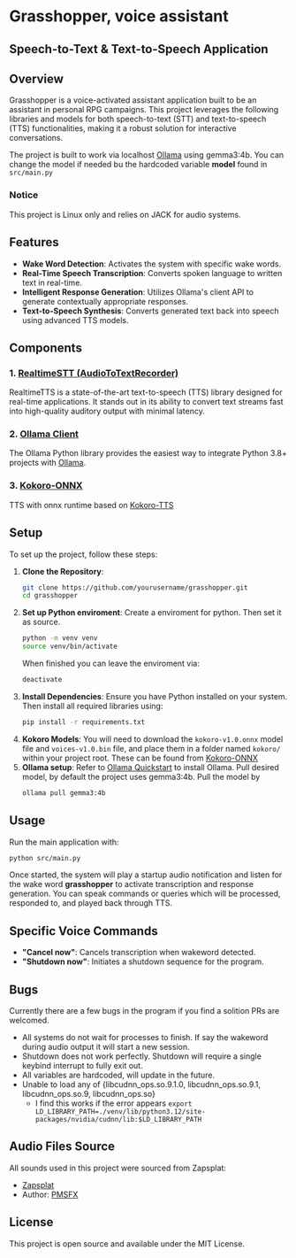 # Grasshopper, voice assistant
## Speech-to-Text & Text-to-Speech Application

## Overview
Grasshopper is a voice-activated assistant application built to be an assistant in personal RPG campaigns. This project leverages the following libraries and models for both speech-to-text (STT) and text-to-speech (TTS) functionalities, making it a robust solution for interactive conversations.

The project is built to work via localhost [Ollama](https://github.com/ollama/ollama) using gemma3:4b. You can change the model if needed bu the hardcoded variable **model** found in `src/main.py`

### Notice
This project is Linux only and relies on JACK for audio systems.

## Features
- **Wake Word Detection**: Activates the system with specific wake words.
- **Real-Time Speech Transcription**: Converts spoken language to written text in real-time.
- **Intelligent Response Generation**: Utilizes Ollama's client API to generate contextually appropriate responses.
- **Text-to-Speech Synthesis**: Converts generated text back into speech using advanced TTS models.

## Components
### 1. [RealtimeSTT (AudioToTextRecorder)](https://github.com/KoljaB/RealtimeTTS)
RealtimeTTS is a state-of-the-art text-to-speech (TTS) library designed for real-time applications. It stands out in its ability to convert text streams fast into high-quality auditory output with minimal latency.
### 2. [Ollama Client](https://github.com/ollama/ollama-python)
The Ollama Python library provides the easiest way to integrate Python 3.8+ projects with [Ollama](https://github.com/ollama/ollama).
### 3. [Kokoro-ONNX](https://github.com/thewh1teagle/kokoro-onnx)
TTS with onnx runtime based on [Kokoro-TTS](https://huggingface.co/spaces/hexgrad/Kokoro-TTS)

## Setup
To set up the project, follow these steps:
1. **Clone the Repository**:
    ```sh
    git clone https://github.com/yourusername/grasshopper.git
    cd grasshopper
    ```
2. **Set up Python enviroment**:
    Create a enviroment for python. Then set it as source.
    ```sh
    python -m venv venv
    source venv/bin/activate
    ```
    When finished you can leave the enviroment via:
    ```sh
    deactivate
    ```
3. **Install Dependencies**:
    Ensure you have Python installed on your system. Then install all required libraries using:
    ```sh
    pip install -r requirements.txt
    ```
3. **Kokoro Models**: 
    You will need to download the `kokoro-v1.0.onnx` model file and `voices-v1.0.bin` file, and place them in a folder named `kokoro/` within your project root. These can be found from [Kokoro-ONNX](https://github.com/thewh1teagle/kokoro-onnx)
4. **Ollama setup**:
    Refer to [Ollama Quickstart](https://docs.ollama.com/quickstart) to install Ollama. Pull desired model, by default the project uses gemma3:4b. Pull the model by
    ```sh
    ollama pull gemma3:4b
    ```

## Usage
Run the main application with:
```sh
python src/main.py
```
Once started, the system will play a startup audio notification and listen for the wake word **grasshopper** to activate transcription and response generation. You can speak commands or queries which will be processed, responded to, and played back through TTS.

## Specific Voice Commands
- **"Cancel now"**: Cancels transcription when wakeword detected.
- **"Shutdown now"**: Initiates a shutdown sequence for the program.

## Bugs
Currently there are a few bugs in the program if you find a solition PRs are welcomed.
- All systems do not wait for processes to finish. If say the wakeword during audio output it will start a new session.
- Shutdown does not work perfectly. Shutdown will require a single keybind interrupt to fully exit out.
- All variables are hardcoded, will update in the future.
- Unable to load any of {libcudnn_ops.so.9.1.0, libcudnn_ops.so.9.1, libcudnn_ops.so.9, libcudnn_ops.so}
  - I find this works if the error appears `export LD_LIBRARY_PATH=./venv/lib/python3.12/site-packages/nvidia/cudnn/lib:$LD_LIBRARY_PATH`

## Audio Files Source
All sounds used in this project were sourced from Zapsplat:
- [Zapsplat](https://www.zapsplat.com/)
- Author: [PMSFX](https://www.zapsplat.com/author/pmsfx/)

## License
This project is open source and available under the MIT License.